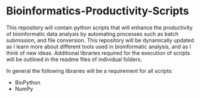 # Bioinformatics-Productivity-Scripts
This repository will contain python scripts that will enhance the productivity of bioinformatic data analysis by automating processes such as batch submission, and file conversion. This repository will be dynamically updated as I learn more about different tools used in bioinformatic analysis, and as I think of new ideas.
Additional libraries required for the execution of scripts will be outlined in the readme files of individual folders.

In general the following libraries will be a requirement for all scripts:
* BioPython
* NumPy
